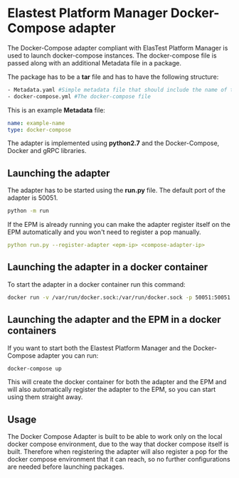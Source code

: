# Elastest Platform Manager Docker-Compose adapter

The Docker-Compose adapter compliant with ElasTest Platform Manager is used to launch docker-compose instances. The docker-compose file is passed along with an additional Metadata file in a package. 

The package has to be a **tar** file and has to have the following structure:
```bash
- Metadata.yaml #Simple metadata file that should include the name of the package
- docker-compose.yml #The docker-compose file
```

This is an example **Metadata** file:
```yaml
name: example-name
type: docker-compose
```

The adapter is implemented using **python2.7** and the Docker-Compose, Docker and gRPC libraries.

## Launching the adapter

The adapter has to be started using the **run.py** file. The default port of the adapter is 50051.

```bash
python -m run
```

If the EPM is already running you can make the adapter register itself on the EPM automatically and 
you won't need to register a pop manually.

```yaml
python run.py --register-adapter <epm-ip> <compose-adapter-ip>

```

## Launching the adapter in a docker container

To start the adapter in a docker container run this command:
```bash
docker run -v /var/run/docker.sock:/var/run/docker.sock -p 50051:50051 --expose 50051 -i -t elastest/epm-adapter-docker-compose
```

## Launching the adapter and the EPM in a docker containers

If you want to start both the Elastest Platform Manager and the Docker-Compose adapter you can run:

```bash
docker-compose up
```

This will create the docker container for both the adapter and the EPM and will also automatically register 
the adapter to the EPM, so you can start using them straight away.


## Usage

The Docker Compose Adapter is built to be able to work only on the local docker compose environment, due to the 
way that docker compose itself is built. Therefore when registering the adapter will also register a pop for the 
docker compose environment that it can reach, so no further configurations are needed before launching packages.
